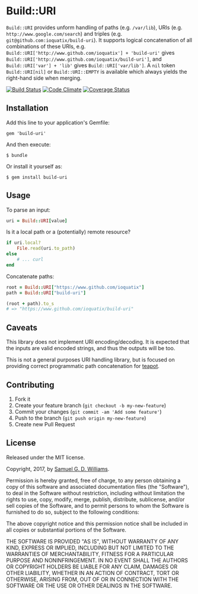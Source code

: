 # Build::URI

`Build::URI` provides unform handling of paths (e.g. `/var/lib`), URIs (e.g. `http://www.google.com/search`) and triples (e.g. `git@github.com:ioquatix/build-uri`). It supports logical concatenation of all combinations of these URIs, e.g. `Build::URI['http://www.github.com/ioquatix'] + 'build-uri'` gives `Build::URI['http://www.github.com/ioquatix/build-uri']`, and `Build::URI['var'] + 'lib'` gives `Build::URI['var/lib']`. A `nil` token `Build::URI[nil]` or `Build::URI::EMPTY` is available which always yields the right-hand side when merging.

[![Build Status](https://secure.travis-ci.org/ioquatix/build-uri.svg)](http://travis-ci.org/ioquatix/build-uri)
[![Code Climate](https://codeclimate.com/github/ioquatix/build-uri.svg)](https://codeclimate.com/github/ioquatix/build-uri)
[![Coverage Status](https://coveralls.io/repos/ioquatix/build-uri/badge.svg)](https://coveralls.io/r/ioquatix/build-uri)

## Installation

Add this line to your application's Gemfile:

	gem 'build-uri'

And then execute:

	$ bundle

Or install it yourself as:

	$ gem install build-uri

## Usage

To parse an input:

```ruby
uri = Build::URI[value]
```

Is it a local path or a (potentially) remote resource?

```ruby
if uri.local?
	File.read(uri.to_path)
else
	# ... curl
end
```

Concatenate paths:

```ruby
root = Build::URI["https://www.github.com/ioquatix"]
path = Build::URI["build-uri"]

(root + path).to_s
# => "https://www.github.com/ioquatix/build-uri"
```

## Caveats

This library does not implement URI encoding/decoding. It is expected that the inputs are valid encoded strings, and thus the outputs will be too.

This is not a general purposes URI handling library, but is focused on providing correct programmatic path concatenation for [teapot].

[teapot]: https://www.github.com/ioquatix/teapot

## Contributing

1. Fork it
2. Create your feature branch (`git checkout -b my-new-feature`)
3. Commit your changes (`git commit -am 'Add some feature'`)
4. Push to the branch (`git push origin my-new-feature`)
5. Create new Pull Request

## License

Released under the MIT license.

Copyright, 2017, by [Samuel G. D. Williams](http://www.codeotaku.com/samuel-williams).

Permission is hereby granted, free of charge, to any person obtaining a copy
of this software and associated documentation files (the "Software"), to deal
in the Software without restriction, including without limitation the rights
to use, copy, modify, merge, publish, distribute, sublicense, and/or sell
copies of the Software, and to permit persons to whom the Software is
furnished to do so, subject to the following conditions:

The above copyright notice and this permission notice shall be included in
all copies or substantial portions of the Software.

THE SOFTWARE IS PROVIDED "AS IS", WITHOUT WARRANTY OF ANY KIND, EXPRESS OR
IMPLIED, INCLUDING BUT NOT LIMITED TO THE WARRANTIES OF MERCHANTABILITY,
FITNESS FOR A PARTICULAR PURPOSE AND NONINFRINGEMENT. IN NO EVENT SHALL THE
AUTHORS OR COPYRIGHT HOLDERS BE LIABLE FOR ANY CLAIM, DAMAGES OR OTHER
LIABILITY, WHETHER IN AN ACTION OF CONTRACT, TORT OR OTHERWISE, ARISING FROM,
OUT OF OR IN CONNECTION WITH THE SOFTWARE OR THE USE OR OTHER DEALINGS IN
THE SOFTWARE.
